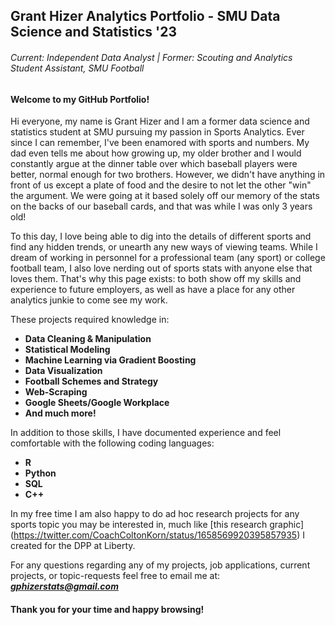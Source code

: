 ## Grant Hizer Analytics Portfolio - SMU Data Science and Statistics '23
###### *Current: Independent Data Analyst | Former: Scouting and Analytics Student Assistant, SMU Football*

#### Welcome to my GitHub Portfolio! 

Hi everyone, my name is Grant Hizer and I am a former data science and statistics student at SMU pursuing my passion in Sports Analytics. Ever since I can remember, I've been enamored with sports and numbers. My dad even tells me about how growing up, my older brother and I would constantly argue at the dinner table over which baseball players were better, normal enough for two brothers. However, we didn't have anything in front of us except a plate of food and the desire to not let the other "win" the argument. We were going at it based solely off our memory of the stats on the backs of our baseball cards, and that was while I was only 3 years old!

To this day, I love being able to dig into the details of different sports and find any hidden trends, or unearth any new ways of viewing teams. While I dream of working in personnel for a professional team (any sport) or college football team, I also love nerding out of sports stats with anyone else that loves them. That's why this page exists: to both show off my skills and experience to future employers, as well as have a place for any other analytics junkie to come see my work.  

These projects required knowledge in:
- **Data Cleaning & Manipulation**
- **Statistical Modeling**
- **Machine Learning via Gradient Boosting**
- **Data Visualization**
- **Football Schemes and Strategy**
- **Web-Scraping**
- **Google Sheets/Google Workplace**
- **And much more!**

In addition to those skills, I have documented experience and feel comfortable with the following coding languages:
- **R**
- **Python**
- **SQL**
- **C++**

In my free time I am also happy to do ad hoc research projects for any sports topic you may be interested in, much like [this research graphic] (https://twitter.com/CoachColtonKorn/status/1658569920395857935) I created for the DPP at Liberty.

For any questions regarding any of my projects, job applications, current projects, or topic-requests feel free to email me at:
  ***gphizerstats@gmail.com***


#### Thank you for your time and happy browsing!

<!---
GPHizerStats/GPHizerStats is a ✨ special ✨ repository because its `README.md` (this file) appears on your GitHub profile.
You can click the Preview link to take a look at your changes.
--->
